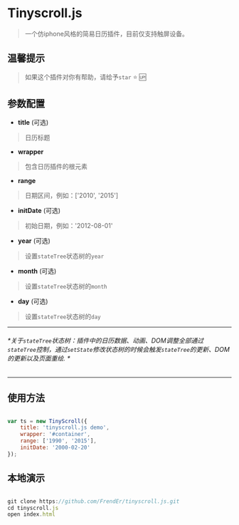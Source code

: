 # Tinyscroll.js

> 一个仿iphone风格的简易日历插件，目前仅支持触屏设备。

## 温馨提示

> 如果这个插件对你有帮助，请给予`star` :star: :up:


## 参数配置

- **title** (可选)

> 日历标题

- **wrapper**

> 包含日历插件的根元素

- **range**

> 日期区间，例如：['2010', '2015']

- **initDate** (可选)

> 初始日期，例如：'2012-08-01'

- **year** (可选)

> 设置`stateTree`状态树的`year`

- **month** (可选)

> 设置`stateTree`状态树的`month`

- **day** (可选)

> 设置`stateTree`状态树的`day`

----------------------------
###### *关于`stateTree`状态树：插件中的日历数据、动画、DOM调整全部通过`stateTree`控制，通过`setState`修改状态树的时候会触发`stateTree`的更新、DOM的更新以及页面重绘. *
----------------------------


## 使用方法

```js

var ts = new TinyScroll({
    title: 'tinyscroll.js demo',
    wrapper: '#container',
    range: ['1990', '2015'],
    initDate: '2000-02-20'
});

```

## 本地演示

```js

git clone https://github.com/FrendEr/tinyscroll.js.git
cd tinyscroll.js
open index.html

```
